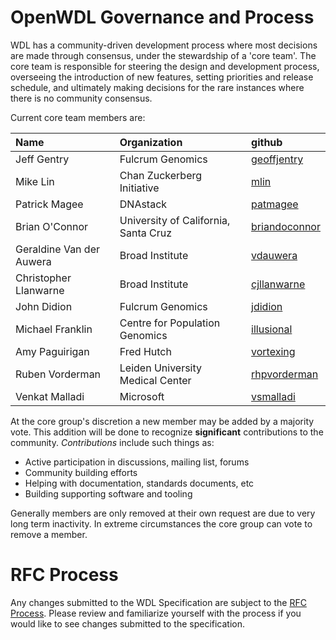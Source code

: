 OpenWDL Governance and Process
==============================


WDL has a community-driven development process where most decisions are made through consensus, under the stewardship of a 'core team'. The core team is responsible for steering the design and development process, overseeing the introduction of new features, setting priorities and release schedule, and ultimately making decisions for the rare instances where there is no community consensus. 

Current core team members are:

| Name               | Organization            | github                  |
|:-------------------|:-------------|:------------------
| Jeff Gentry        | Fulcrum Genomics                 | [geoffjentry](https://github.com/geoffjentry) |
| Mike Lin           | Chan Zuckerberg Initiative        | [mlin](https://github.com/mlin) |
| Patrick Magee      | DNAstack                        | [patmagee](https://github.com/patmagee) |
| Brian O'Connor     | University of California, Santa Cruz | [briandoconnor](https://github.com/briandoconnor) |
| Geraldine Van der Auwera | Broad Institute | [vdauwera](https://github.com/vdauwera) |
| Christopher Llanwarne | Broad Institute | [cjllanwarne](https://github.com/cjllanwarne) |
| John Didion | Fulcrum Genomics | [jdidion](https://github.com/jdidion) |
| Michael Franklin | Centre for Population Genomics | [illusional](https://github.com/illusional) |
| Amy Paguirigan | Fred Hutch | [vortexing](https://github.com/vortexing) |
| Ruben Vorderman | Leiden University Medical Center | [rhpvorderman](https://github.com/rhpvorderman) |
| Venkat Malladi | Microsoft | [vsmalladi](https://github.com/vsmalladi) |


At the core group's discretion a new member may be added by a majority vote. This addition will be done to recognize **significant** contributions to the community. *Contributions* include such things as:

 - Active participation in discussions, mailing list, forums
 - Community building efforts
 - Helping with documentation, standards documents, etc
 - Building supporting software and tooling

Generally members are only removed at their own request are due to very long term inactivity. In extreme circumstances the core group can vote to remove a member.


# RFC Process

Any changes submitted to the WDL Specification are subject to the [RFC Process](RFC.md). Please review and familiarize yourself with the process if you would like to see changes submitted to the specification.
